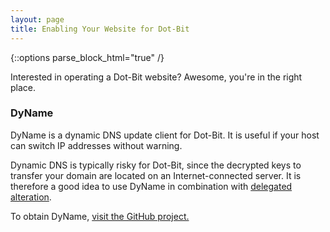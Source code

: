 ```yaml
---
layout: page
title: Enabling Your Website for Dot-Bit
---
```


{::options parse_block_html="true" /}

Interested in operating a Dot-Bit website? Awesome, you're in the right place.

### DyName

DyName is a dynamic DNS update client for Dot-Bit. It is useful if your host can switch IP addresses without warning.

Dynamic DNS is typically risky for Dot-Bit, since the decrypted keys to transfer your domain are located on an Internet-connected server.  It is therefore a good idea to use DyName in combination with [delegated alteration]({{site.baseurl}}docs/name-owners/delegated-alteration).

To obtain DyName, [visit the GitHub project.](https://github.com/JeremyRand/DyName)
